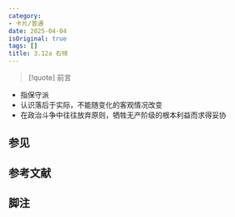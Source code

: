 ```yaml
---
category:
- 卡片/普通
date: 2025-04-04
isOriginal: true
tags: []
title: 3.12a 右倾
---
```

> [!quote] 前言
> 

- 指保守派
- 认识落后于实际，不能随变化的客观情况改变
- 在政治斗争中往往放弃原则，牺牲无产阶级的根本利益而求得妥协

## 参见
## 参考文献
## 脚注

